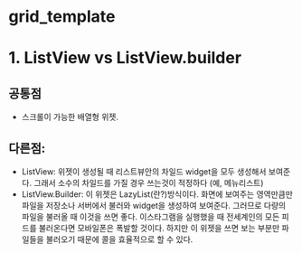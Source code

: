 # grid_template

# 1. ListView vs ListView.builder

## 공통점
 - 스크롤이 가능한 배열형 위젯.

## 다른점:
 - ListView: 위젯이 생성될 때 리스트뷰안의 차일드 widget을 모두 생성해서 보여준다. 
             그래서 소수의 차일드를 가질 경우 쓰는것이 적정하다
             (예, 메뉴리스트)
 - ListView.Builder: 이 위젯은 LazyList(란?)방식이다. 
    화면에 보여주는 영역만큼만 파일을 저장소나 서버에서 불러와 widget을 생성하여 보여준다.
    그러므로 다량의 파일을 불러올 때 이것을 쓰면 좋다. 
    이스타그램을 실행했을 때 전세계인의 모든 피드를 불러온다면 모바일폰은 폭발할 것이다. 
    하지만 이 위젯을 쓰면 보는 부분만 파일들을 불러오기 때문에 콜을 효율적으로 할 수 있다.


